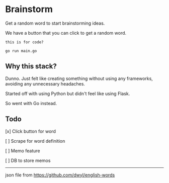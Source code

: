 # Brainstorm
Get a random word to start brainstorming ideas. 

We have a button that you can click to get a random word.

`this is for code?`

`go run main.go`

## Why this stack? 
Dunno. Just felt like creating something without using any frameworks, avoiding any unnecessary headaches.

Started off with using Python but didn't feel like using Flask.

So went with Go instead. 

## Todo
[x] Click button for word

[ ] Scrape for word definition

[ ] Memo feature

[ ] DB to store memos

---

json file from https://github.com/dwyl/english-words